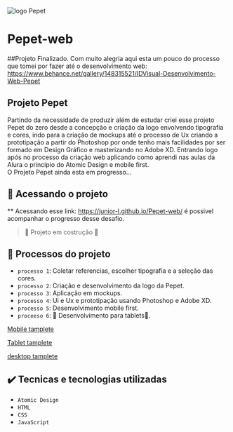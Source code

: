 ![logo Pepet](https://user-images.githubusercontent.com/82846802/175121675-f2ef0c02-d78d-4aaf-acd3-d7cab78dc025.png)

# Pepet-web
##Projeto Finalizado. Com muito alegria aqui esta um pouco do processo que tomei por fazer até o desenvolvimento web: 
  https://www.behance.net/gallery/148315521/IDVisual-Desenvolvimento-Web-Pepet
  
## Projeto Pepet
  Partindo da necessidade de produzir além de estudar criei esse projeto Pepet do zero desde a concepção e criação da logo envolvendo tipografia e cores, indo      para a criação de mockups até o processo de Ux criando a prototipação a partir do Photoshop por onde tenho mais facilidades por ser formado em Design Gráfico e masterizando no Adobe XD. Entrando logo após no processo da criação web aplicando como aprendi nas aulas da Alura o principio do Atomic Design e mobile first.  
  O Projeto Pepet ainda esta em progresso...


## 📂 Acessando o projeto
** Acessando esse link: https://junior-l.github.io/Pepet-web/ é possivel acompanhar o progresso desse desafio. 

> 🚧 Projeto em costrução :construction:

## 🔨 Processos do projeto
- `processo 1`: Coletar referencias, escolher tipografia e a seleção das cores.
- `processo 2`: Criação e desenvolvimento da logo da Pepet.
- `processo 3`: Aplicação em mockups.
- `processo 4`: Ui e Ux e prototipação usando Photoshop e Adobe XD.
- `processo 5`: Desenvolvimento mobile first. 
- `proceeso 6`: 🔨 Desenvolvimento para tablets🔨.

[Mobile tamplete](https://user-images.githubusercontent.com/82846802/175126161-f5a8a69f-78ad-4618-8c7b-fe089ba85d97.png)

[Tablet tamplete](https://user-images.githubusercontent.com/82846802/175126180-a9a9e670-548d-4966-8db8-205c959a05d8.png)

[desktop tamplete](https://user-images.githubusercontent.com/82846802/175125918-f029f377-13d4-4852-ad4b-7ebbc340066d.png)


## ✔️ Tecnicas e tecnologias utilizadas
- `Atomic Design`
- `HTML`
- `CSS`
- `JavaScript`
